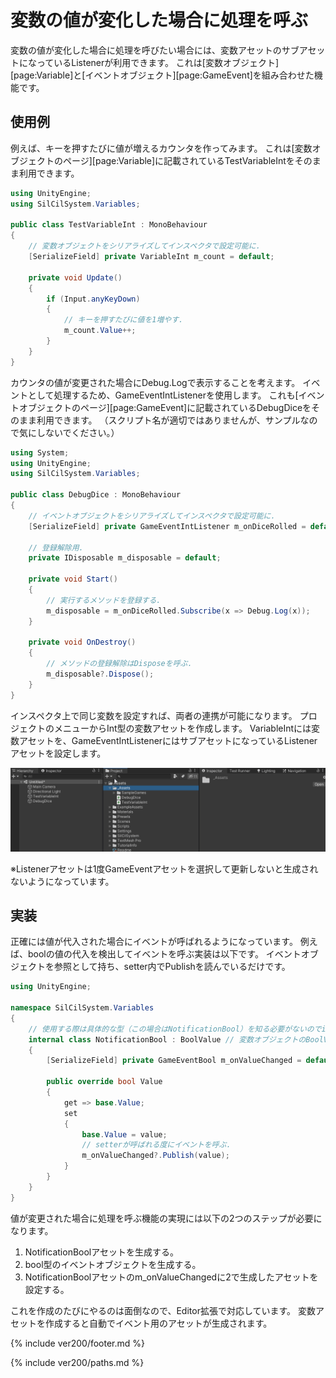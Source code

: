 # 変数の値が変化した場合に処理を呼ぶ

変数の値が変化した場合に処理を呼びたい場合には、変数アセットのサブアセットになっているListenerが利用できます。
これは[変数オブジェクト][page:Variable]と[イベントオブジェクト][page:GameEvent]を組み合わせた機能です。

## 使用例

例えば、キーを押すたびに値が増えるカウンタを作ってみます。
これは[変数オブジェクトのページ][page:Variable]に記載されているTestVariableIntをそのまま利用できます。

```cs
using UnityEngine;
using SilCilSystem.Variables;

public class TestVariableInt : MonoBehaviour
{
    // 変数オブジェクトをシリアライズしてインスペクタで設定可能に.
    [SerializeField] private VariableInt m_count = default;

    private void Update()
    {
        if (Input.anyKeyDown)
        {
            // キーを押すたびに値を1増やす.
            m_count.Value++;
        }
    }
}
```

カウンタの値が変更された場合にDebug.Logで表示することを考えます。
イベントとして処理するため、GameEventIntListenerを使用します。
これも[イベントオブジェクトのページ][page:GameEvent]に記載されているDebugDiceをそのまま利用できます。
（スクリプト名が適切ではありませんが、サンプルなので気にしないでください。）

```cs
using System;
using UnityEngine;
using SilCilSystem.Variables;

public class DebugDice : MonoBehaviour
{
    // イベントオブジェクトをシリアライズしてインスペクタで設定可能に.
    [SerializeField] private GameEventIntListener m_onDiceRolled = default;

    // 登録解除用.
    private IDisposable m_disposable = default;

    private void Start()
    {
        // 実行するメソッドを登録する.
        m_disposable = m_onDiceRolled.Subscribe(x => Debug.Log(x));
    }

    private void OnDestroy()
    {
        // メソッドの登録解除はDisposeを呼ぶ.
        m_disposable?.Dispose();
    }
}
```

インスペクタ上で同じ変数を設定すれば、両者の連携が可能になります。
プロジェクトのメニューからInt型の変数アセットを作成します。
VariableIntには変数アセットを、GameEventIntListenerにはサブアセットになっているListenerアセットを設定します。

![インスペクタ上で変数とイベントの設定を行う][fig:OnValueChangedInInspector]

※Listenerアセットは1度GameEventアセットを選択して更新しないと生成されないようになっています。

## 実装

正確には値が代入された場合にイベントが呼ばれるようになっています。
例えば、boolの値の代入を検出してイベントを呼ぶ実装は以下です。
イベントオブジェクトを参照として持ち、setter内でPublishを読んでいるだけです。

```cs
using UnityEngine;

namespace SilCilSystem.Variables
{
    // 使用する際は具体的な型（この場合はNotificationBool）を知る必要がないのでinternalで実装.
    internal class NotificationBool : BoolValue // 変数オブジェクトのBoolValueを継承.
    {
        [SerializeField] private GameEventBool m_onValueChanged = default;

        public override bool Value
        {
            get => base.Value;
            set
            {
                base.Value = value;
                // setterが呼ばれる度にイベントを呼ぶ.
                m_onValueChanged?.Publish(value);
            }
        }
    }
}
```

値が変更された場合に処理を呼ぶ機能の実現には以下の2つのステップが必要になります。

1. NotificationBoolアセットを生成する。
2. bool型のイベントオブジェクトを生成する。
3. NotificationBoolアセットのm_onValueChangedに2で生成したアセットを設定する。

これを作成のたびにやるのは面倒なので、Editor拡張で対応しています。
変数アセットを作成すると自動でイベント用のアセットが生成されます。

<!--- footer --->

{% include ver200/footer.md %}

<!--- 参照 --->

{% include ver200/paths.md %}

[fig:OnValueChangedInInspector]: Figures/OnValueChangedInInspector.gif
